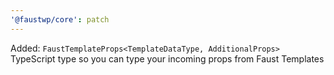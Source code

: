 ```yaml
---
'@faustwp/core': patch
---
```


Added: `FaustTemplateProps<TemplateDataType, AdditionalProps>` TypeScript type so you can type your incoming props from Faust Templates
